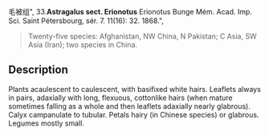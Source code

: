 毛被组",
33.**Astragalus sect. Erionotus** Erionotus Bunge Mém. Acad. Imp. Sci. Saint Pétersbourg, sér. 7. 11(16): 32. 1868.",

> Twenty-five species: Afghanistan, NW China, N Pakistan; C Asia, SW Asia (Iran); two species in China.

## Description
Plants acaulescent to caulescent, with basifixed white hairs. Leaflets always in pairs, adaxially with long, flexuous, cottonlike hairs (when mature sometimes falling as a whole and then leaflets adaxially nearly glabrous). Calyx campanulate to tubular. Petals hairy (in Chinese species) or glabrous. Legumes mostly small.
